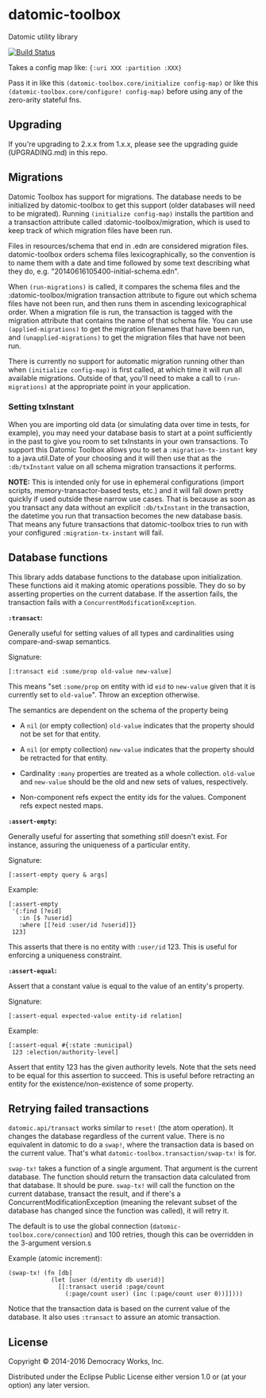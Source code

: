 # datomic-toolbox

Datomic utility library

[![Build Status](https://travis-ci.org/democracyworks/datomic-toolbox.svg)](https://travis-ci.org/democracyworks/datomic-toolbox)

Takes a config map like:
`{:uri XXX :partition :XXX}`

Pass it in like this `(datomic-toolbox.core/initialize config-map)` or
like this `(datomic-toolbox.core/configure! config-map)` before using
any of the zero-arity stateful fns.

## Upgrading

If you're upgrading to 2.x.x from 1.x.x, please see the upgrading
guide (UPGRADING.md) in this repo.

## Migrations

Datomic Toolbox has support for migrations. The database needs to be initialized by datomic-toolbox to get this support
(older databases will need to be migrated). Running `(initialize config-map)` installs the partition and a transaction
attribute called :datomic-toolbox/migration, which is used to keep track of which migration files have been run.

Files in resources/schema that end in .edn are considered migration files. datomic-toolbox orders schema files
lexicographically, so the convention is to name them with a date and time followed by some text describing what they do,
e.g. "20140616105400-initial-schema.edn".

When `(run-migrations)` is called, it compares the schema files and the :datomic-toolbox/migration transaction attribute
to figure out which schema files have not been run, and then runs them in ascending lexicographical order. When a
migration file is run, the transaction is tagged with the migration attribute that contains the name of that schema
file. You can use `(applied-migrations)` to get the migration filenames that have been run, and `(unapplied-migrations)`
to get the migration files that have not been run.

There is currently no support for automatic migration running other than when `(initialize config-map)` is first called,
at which time it will run all available migrations. Outside of that, you'll need to make a call to `(run-migrations)` at
the appropriate point in your application.

### Setting txInstant

When you are importing old data (or simulating data over time in tests, for example), you may need your database basis
to start at a point sufficiently in the past to give you room to set txInstants in your own transactions. To support
this Datomic Toolbox allows you to set a `:migration-tx-instant` key to a java.util.Date of your choosing and it will
then use that as the `:db/txInstant` value on all schema migration transactions it performs.

**NOTE:** This is intended only for use in ephemeral configurations (import scripts, memory-transactor-based
tests, etc.) and it will fall down pretty quickly if used outside these narrow use cases. That is because as soon
as you transact any data without an explicit `:db/txInstant` in the transaction, the datetime you run that
transaction becomes the new database basis. That means any future transactions that datomic-toolbox
tries to run with your configured `:migration-tx-instant` will fail.

## Database functions

This library adds database functions to the database upon
initialization. These functions aid it making atomic operations
possible. They do so by asserting properties on the current
database. If the assertion fails, the transaction fails with a
`ConcurrentModificationException`.

**`:transact`:**

Generally useful for setting values of all types and cardinalities
using compare-and-swap semantics.

Signature:

```
[:transact eid :some/prop old-value new-value]
```

This means "set `:some/prop` on entity with id `eid` to `new-value`
given that it is currently set to `old-value`". Throw an exception
otherwise.

The semantics are dependent on the schema of the property being

* A `nil` (or empty collection) `old-value` indicates that the
property should not be set for that entity.

* A `nil` (or empty collection) `new-value` indicates that the
property should be retracted for that entity.

* Cardinality `:many` properties are treated as a whole
collection. `old-value` and `new-value` should be the old and new sets
of values, respectively.

* Non-component refs expect the entity ids for the values. Component
refs expect nested maps.

**`:assert-empty`:**

Generally useful for asserting that something *still* doesn't
exist. For instance, assuring the uniqueness of a particular
entity.

Signature:

```
[:assert-empty query & args]
```

Example:

```
[:assert-empty
 '{:find [?eid]
   :in [$ ?userid]
   :where [[?eid :user/id ?userid]]}
 123]
```

This asserts that there is no entity with `:user/id` 123. This is
useful for enforcing a uniqueness constraint.

**`:assert-equal`:**

Assert that a constant value is equal to the value of an entity's
property.

Signature:

```
[:assert-equal expected-value entity-id relation]
```

Example:

```
[:assert-equal #{:state :municipal}
 123 :election/authority-level]
```

Assert that entity 123 has the given authority levels. Note that the
sets need to be equal for this assertion to succeed. This is useful
before retracting an entity for the existence/non-existence of some
property.

## Retrying failed transactions

`datomic.api/transact` works similar to `reset!` (the atom
operation). It changes the database regardless of the current
value. There is no equivalent in datomic to do a `swap!`, where the
transaction data is based on the current value. That's what
`datomic-toolbox.transaction/swap-tx!` is for.

`swap-tx!` takes a function of a single argument. That argument is the
current database. The function should return the transaction data
calculated from that database. It should be pure. `swap-tx!` will call
the function on the current database, transact the result, and if
there's a ConcurrentModificationException (meaning the relevant subset
of the database has changed since the function was called), it will
retry it.

The default is to use the global connection
(`datomic-toolbox.core/connection`) and 100 retries, though this can
be overridden in the 3-argument version.s

Example (atomic increment):

```
(swap-tx! (fn [db]
            (let [user (d/entity db userid)]
              [[:transact userid :page/count
                (:page/count user) (inc (:page/count user 0))]])))
```

Notice that the transaction data is based on the current value of the
database. It also uses `:transact` to assure an atomic transaction.


## License

Copyright © 2014-2016 Democracy Works, Inc.

Distributed under the Eclipse Public License either version 1.0 or (at
your option) any later version.
